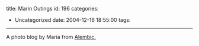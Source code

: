 title: Marin Outings
id: 196
categories:
  - Uncategorized
date: 2004-12-16 18:55:00
tags:
---

A photo blog by Maria from [Alembic.](http://www.ashladle.org/)